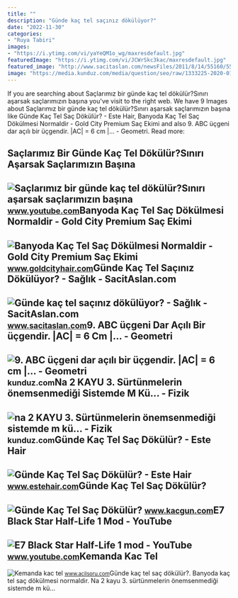 ```yaml
---
title: ""
description: "Günde kaç tel saçınız dökülüyor?"
date: "2022-11-30"
categories:
- "Ruya Tabiri"
images:
- "https://i.ytimg.com/vi/yaYeQM1o_wg/maxresdefault.jpg"
featuredImage: "https://i.ytimg.com/vi/JCWrSkc3kac/maxresdefault.jpg"
featured_image: "http://www.sacitaslan.com/newsFiles/2011/8/14/55160/55160.jpg"
image: "https://media.kunduz.com/media/question/seo/raw/1333225-2020-01-29_1836350000-rkQY_sE7GCRgcm.jpg?h=512"
---
```


If you are searching about Saçlarımız bir günde kaç tel dökülür?Sınırı aşarsak saçlarımızın başına you've visit to the right web. We have 9 Images about Saçlarımız bir günde kaç tel dökülür?Sınırı aşarsak saçlarımızın başına like Günde Kaç Tel Saç Dökülür? - Este Hair, Banyoda Kaç Tel Saç Dökülmesi Normaldir - Gold City Premium Saç Ekimi and also 9. ABC üçgeni dar açılı bir üçgendir. |AC| = 6 cm |... - Geometri. Read more:

Saçlarımız Bir Günde Kaç Tel Dökülür?Sınırı Aşarsak Saçlarımızın Başına
-----------------------------------------------------------------------

 ![Saçlarımız bir günde kaç tel dökülür?Sınırı aşarsak saçlarımızın başına](https://i.ytimg.com/vi/yaYeQM1o_wg/maxresdefault.jpg) <small>www.youtube.com</small>Banyoda Kaç Tel Saç Dökülmesi Normaldir - Gold City Premium Saç Ekimi
---------------------------------------------------------------------

 ![Banyoda Kaç Tel Saç Dökülmesi Normaldir - Gold City Premium Saç Ekimi](https://www.goldcityhair.com/tr/wp-content/uploads/2021/02/banyoda-kac-tel-sac-dokulmesi-normaldir-min-768x432.jpg) <small>www.goldcityhair.com</small>Günde Kaç Tel Saçınız Dökülüyor? - Sağlık - SacitAslan.com
----------------------------------------------------------

 ![Günde kaç tel saçınız dökülüyor? - Sağlık - SacitAslan.com](http://www.sacitaslan.com/newsFiles/2011/8/14/55160/55160.jpg) <small>www.sacitaslan.com</small>9. ABC üçgeni Dar Açılı Bir üçgendir. |AC| = 6 Cm |... - Geometri
-----------------------------------------------------------------

 ![9. ABC üçgeni dar açılı bir üçgendir. |AC| = 6 cm |... - Geometri](https://media.kunduz.com/media/question/seo/raw/1333225-2020-01-29_1836350000-rkQY_sE7GCRgcm.jpg?h=512) <small>kunduz.com</small>Na 2 KAYU 3. Sürtünmelerin önemsenmediği Sistemde M Kü... - Fizik
-----------------------------------------------------------------

 ![na 2 KAYU 3. Sürtünmelerin önemsenmediği sistemde m kü... - Fizik](https://media.kunduz.com/media/question/seo/raw/20220505171608773165-1892820.jpeg?h=512) <small>kunduz.com</small>Günde Kaç Tel Saç Dökülür? - Este Hair
--------------------------------------

 ![Günde Kaç Tel Saç Dökülür? - Este Hair](https://www.estehair.com/wp-content/uploads/2021/07/gunde-kac-tel-sac-dokulur.jpg) <small>www.estehair.com</small>Günde Kaç Tel Saç Dökülür?
--------------------------

 ![Günde Kaç Tel Saç Dökülür?](https://www.kacgun.com/wp-content/uploads/2017/01/gunde-kac-tel-sac-dokulur.jpg) <small>www.kacgun.com</small>E7 Black Star Half-Life 1 Mod - YouTube
---------------------------------------

 ![E7 Black Star Half-Life 1 mod - YouTube](https://i.ytimg.com/vi/JCWrSkc3kac/maxresdefault.jpg) <small>www.youtube.com</small>Kemanda Kac Tel
---------------

 ![Kemanda kac tel](https://www.acilsoru.com/up/cevap/430/cremonia-20ckmat.jpg) <small>www.acilsoru.com</small>Günde kaç tel saç dökülür?. Banyoda kaç tel saç dökülmesi normaldir. Na 2 kayu 3. sürtünmelerin önemsenmediği sistemde m kü...
